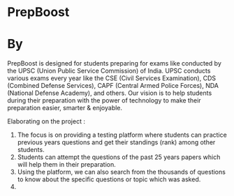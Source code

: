 # PrepBoost

# By 

PrepBoost is designed for students preparing for exams like conducted by the UPSC (Union Public Service Commission) of India. UPSC conducts various exams every year like the CSE (Civil Services Examination), CDS (Combined Defense Services), CAPF (Central Armed Police Forces), NDA (National Defense Academy), and others. Our vision is to help students during their preparation with the power of technology to make their preparation easier, smarter &amp; enjoyable.

Elaborating on the project : 

1. The focus is on providing a testing platform where students can practice previous years questions and get their standings (rank) among other students. 
2. Students can attempt the questions of the past 25 years papers which will help them in their preparation.
3. Using the platform, we can also search from the thousands of questions to know about the specific questions or topic which was asked.
4. 

